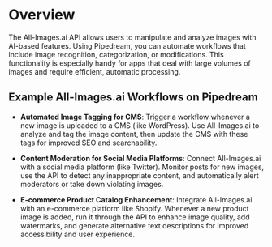 # Overview

The All-Images.ai API allows users to manipulate and analyze images with AI-based features. Using Pipedream, you can automate workflows that include image recognition, categorization, or modifications. This functionality is especially handy for apps that deal with large volumes of images and require efficient, automatic processing.

## Example All-Images.ai Workflows on Pipedream

- **Automated Image Tagging for CMS**: Trigger a workflow whenever a new image is uploaded to a CMS (like WordPress). Use All-Images.ai to analyze and tag the image content, then update the CMS with these tags for improved SEO and searchability.

- **Content Moderation for Social Media Platforms**: Connect All-Images.ai with a social media platform (like Twitter). Monitor posts for new images, use the API to detect any inappropriate content, and automatically alert moderators or take down violating images.

- **E-commerce Product Catalog Enhancement**: Integrate All-Images.ai with an e-commerce platform like Shopify. Whenever a new product image is added, run it through the API to enhance image quality, add watermarks, and generate alternative text descriptions for improved accessibility and user experience.
